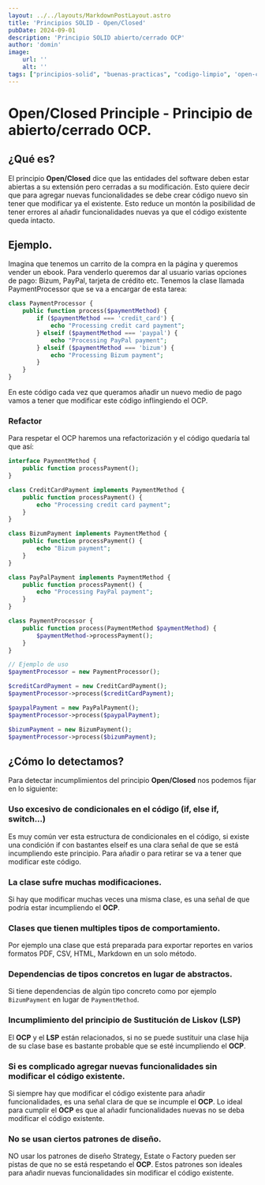 ```yaml
---
layout: ../../layouts/MarkdownPostLayout.astro
title: 'Principios SOLID - Open/Closed'
pubDate: 2024-09-01
description: 'Principio SOLID abierto/cerrado OCP'
author: 'domin'
image:
    url: ''
    alt: ''
tags: ["principios-solid", "buenas-practicas", "codigo-limpio", 'open-closed']
---
```


# Open/Closed Principle - Principio de abierto/cerrado OCP.

## ¿Qué es?
El principio **Open/Closed** dice que las entidades del software deben estar abiertas a su extensión pero cerradas a su modificación.
Esto quiere decir que para agregar nuevas funcionalidades se debe crear código nuevo sin tener que modificar ya el existente.
Esto reduce un montón la posibilidad de tener errores al añadir funcionalidades nuevas ya que el código existente queda intacto.
## Ejemplo.
Imagina que tenemos un carrito de la compra en la página y queremos vender un ebook. Para venderlo queremos dar al usuario varias opciones de pago: Bizum, PayPal, tarjeta de crédito etc.
Tenemos la clase llamada PaymentProcessor que se va a encargar de esta tarea:
```php
class PaymentProcessor {
    public function process($paymentMethod) {
        if ($paymentMethod === 'credit_card') {
            echo "Processing credit card payment";
        } elseif ($paymentMethod === 'paypal') {
            echo "Processing PayPal payment";
        } elseif ($paymentMethod === 'bizum') {
            echo "Processing Bizum payment";
        }
    }
}
```
En este código cada vez que queramos añadir un nuevo medio de pago vamos a tener que modificar este código inflingiendo el OCP.

### Refactor
Para respetar el OCP haremos una refactorización y el código quedaría tal que así:
```php
interface PaymentMethod {
    public function processPayment();
}

class CreditCardPayment implements PaymentMethod {
    public function processPayment() {
        echo "Processing credit card payment";
    }
}

class BizumPayment implements PaymentMethod {
    public function processPayment() {
        echo "Bizum payment";
    }
}

class PayPalPayment implements PaymentMethod {
    public function processPayment() {
        echo "Processing PayPal payment";
    }
}

class PaymentProcessor {
    public function process(PaymentMethod $paymentMethod) {
        $paymentMethod->processPayment();
    }
}

// Ejemplo de uso
$paymentProcessor = new PaymentProcessor();

$creditCardPayment = new CreditCardPayment();
$paymentProcessor->process($creditCardPayment);

$paypalPayment = new PayPalPayment();
$paymentProcessor->process($paypalPayment);

$bizumPayment = new BizumPayment();
$paymentProcessor->process($bizumPayment);
```

## ¿Cómo lo detectamos?
Para detectar incumplimientos del principio **Open/Closed** nos podemos fijar en lo siguiente:
### Uso excesivo de condicionales en el código (if, else if, switch...)
Es muy común ver esta estructura de condicionales en el código, si existe una condición if con bastantes elseif es una clara señal de que se está incumpliendo este principio.
Para añadir o para retirar se va a tener que modificar este código.
### La clase sufre muchas modificaciones.
Si hay que modificar muchas veces una misma clase, es una señal de que podría estar incumpliendo el **OCP**.
### Clases que tienen multiples tipos de comportamiento.
Por ejemplo una clase que está preparada para exportar reportes en varios formatos PDF, CSV, HTML, Markdown en un solo método.
### Dependencias de tipos concretos en lugar de abstractos.
Si tiene dependencias de algún tipo concreto como por ejemplo `BizumPayment` en lugar de `PaymentMethod`.
### Incumplimiento del principio de Sustitución de Liskov (LSP)
El **OCP** y el **LSP** están relacionados, si no se puede sustituir una clase hija de su clase base es bastante probable que se esté incumpliendo el **OCP**.
### Si es complicado agregar nuevas funcionalidades sin modificar el código existente.
Si siempre hay que modificar el código existente para añadir funcionalidades, es una señal clara de que se incumple el **OCP**.
Lo ideal para cumplir el **OCP** es que al añadir funcionalidades nuevas no se deba modificar el código existente.
### No se usan ciertos patrones de diseño.
NO usar los patrones de diseño Strategy, Estate o Factory pueden ser pistas de que no se está respetando el **OCP**.
Estos patrones son ideales para añadir nuevas funcionalidades sin modificar el código existente.